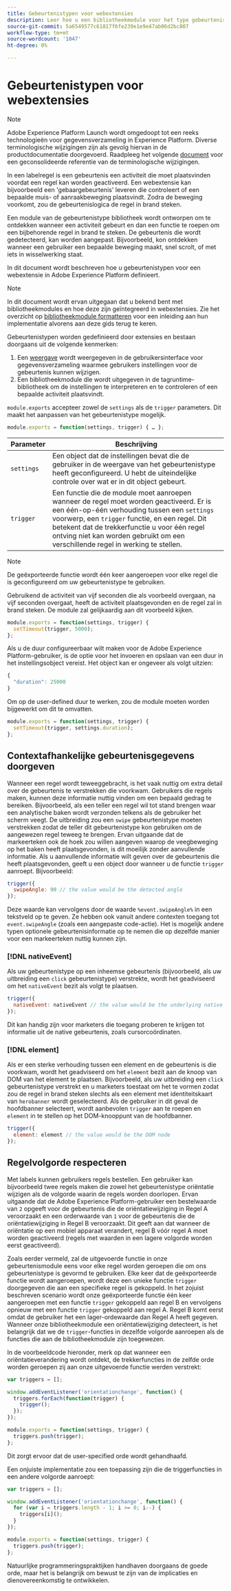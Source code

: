 ```yaml
---
title: Gebeurtenistypen voor webextensies
description: Leer hoe u een bibliotheekmodule voor het type gebeurtenis definieert voor een webextensie in Adobe Experience Platform.
source-git-commit: 5a6549577c61817f6fe239e1e9e47ab06d2bc807
workflow-type: tm+mt
source-wordcount: '1047'
ht-degree: 0%

---
```


# Gebeurtenistypen voor webextensies

>[!NOTE]
>
>Adobe Experience Platform Launch wordt omgedoopt tot een reeks technologieën voor gegevensverzameling in Experience Platform. Diverse terminologische wijzigingen zijn als gevolg hiervan in de productdocumentatie doorgevoerd. Raadpleeg het volgende [document](../../term-updates.md) voor een geconsolideerde referentie van de terminologische wijzigingen.

In een labelregel is een gebeurtenis een activiteit die moet plaatsvinden voordat een regel kan worden geactiveerd. Een webextensie kan bijvoorbeeld een &#39;gebaargebeurtenis&#39; leveren die controleert of een bepaalde muis- of aanraakbeweging plaatsvindt. Zodra de beweging voorkomt, zou de gebeurtenislogica de regel in brand steken.

Een module van de gebeurtenistype bibliotheek wordt ontworpen om te ontdekken wanneer een activiteit gebeurt en dan een functie te roepen om een bijbehorende regel in brand te steken. De gebeurtenis die wordt gedetecteerd, kan worden aangepast. Bijvoorbeeld, kon ontdekken wanneer een gebruiker een bepaalde beweging maakt, snel scrolt, of met iets in wisselwerking staat.

In dit document wordt beschreven hoe u gebeurtenistypen voor een webextensie in Adobe Experience Platform definieert.

>[!NOTE]
>
>In dit document wordt ervan uitgegaan dat u bekend bent met bibliotheekmodules en hoe deze zijn geïntegreerd in webextensies. Zie het overzicht op [bibliotheekmodule formatteren](./format.md) voor een inleiding aan hun implementatie alvorens aan deze gids terug te keren.

Gebeurtenistypen worden gedefinieerd door extensies en bestaan doorgaans uit de volgende kenmerken:

1. Een [weergave](./views.md) wordt weergegeven in de gebruikersinterface voor gegevensverzameling waarmee gebruikers instellingen voor de gebeurtenis kunnen wijzigen.
2. Een bibliotheekmodule die wordt uitgegeven in de tagruntime-bibliotheek om de instellingen te interpreteren en te controleren of een bepaalde activiteit plaatsvindt.

`module.exports` accepteer zowel de  `settings` als de  `trigger` parameters. Dit maakt het aanpassen van het gebeurtenistype mogelijk.

```js
module.exports = function(settings, trigger) { … };
```

| Parameter | Beschrijving |
| --- | --- |
| `settings` | Een object dat de instellingen bevat die de gebruiker in de weergave van het gebeurtenistype heeft geconfigureerd. U hebt de uiteindelijke controle over wat er in dit object gebeurt. |
| `trigger` | Een functie die de module moet aanroepen wanneer de regel moet worden geactiveerd. Er is een één-op-één verhouding tussen een `settings` voorwerp, een `trigger` functie, en een regel. Dit betekent dat de trekkerfunctie u voor één regel ontving niet kan worden gebruikt om een verschillende regel in werking te stellen. |

>[!NOTE]
>
>De geëxporteerde functie wordt één keer aangeroepen voor elke regel die is geconfigureerd om uw gebeurtenistype te gebruiken.

Gebruikend de activiteit van vijf seconden die als voorbeeld overgaan, na vijf seconden overgaat, heeft de activiteit plaatsgevonden en de regel zal in brand steken. De module zal gelijkaardig aan dit voorbeeld kijken.

```js
module.exports = function(settings, trigger) {
  setTimeout(trigger, 5000);
};
```

Als u de duur configureerbaar wilt maken voor de Adobe Experience Platform-gebruiker, is de optie voor het invoeren en opslaan van een duur in het instellingsobject vereist. Het object kan er ongeveer als volgt uitzien:

```js
{
  "duration": 25000
}
```

Om op de user-defined duur te werken, zou de module moeten worden bijgewerkt om dit te omvatten.

```js
module.exports = function(settings, trigger) {
  setTimeout(trigger, settings.duration);
};
```

## Contextafhankelijke gebeurtenisgegevens doorgeven

Wanneer een regel wordt teweeggebracht, is het vaak nuttig om extra detail over de gebeurtenis te verstrekken die voorkwam. Gebruikers die regels maken, kunnen deze informatie nuttig vinden om een bepaald gedrag te bereiken. Bijvoorbeeld, als een teller een regel wil tot stand brengen waar een analytische baken wordt verzonden telkens als de gebruiker het scherm veegt. De uitbreiding zou een `swipe` gebeurtenistype moeten verstrekken zodat de teller dit gebeurtenistype kon gebruiken om de aangewezen regel teweeg te brengen. Ervan uitgaande dat de markeerteken ook de hoek zou willen aangeven waarop de veegbeweging op het baken heeft plaatsgevonden, is dit moeilijk zonder aanvullende informatie. Als u aanvullende informatie wilt geven over de gebeurtenis die heeft plaatsgevonden, geeft u een object door wanneer u de functie `trigger` aanroept. Bijvoorbeeld:

```js
trigger({
  swipeAngle: 90 // the value would be the detected angle
});
```

Deze waarde kan vervolgens door de waarde `%event.swipeAngle%` in een tekstveld op te geven. Ze hebben ook vanuit andere contexten toegang tot `event.swipeAngle` (zoals een aangepaste code-actie). Het is mogelijk andere typen optionele gebeurtenisinformatie op te nemen die op dezelfde manier voor een markeerteken nuttig kunnen zijn.

### [!DNL nativeEvent]

Als uw gebeurtenistype op een inheemse gebeurtenis (bijvoorbeeld, als uw uitbreiding een `click` gebeurtenistype) verstrekte, wordt het geadviseerd om het `nativeEvent` bezit als volgt te plaatsen.

```js
trigger({
  nativeEvent: nativeEvent // the value would be the underlying native event
});
```

Dit kan handig zijn voor marketers die toegang proberen te krijgen tot informatie uit de native gebeurtenis, zoals cursorcoördinaten.

### [!DNL element]

Als er een sterke verhouding tussen een element en de gebeurtenis is die voorkwam, wordt het geadviseerd om het `element` bezit aan de knoop van DOM van het element te plaatsen. Bijvoorbeeld, als uw uitbreiding een `click` gebeurtenistype verstrekt en u marketers toestaat om het te vormen zodat zou de regel in brand steken slechts als een element met identiteitskaart van `herobanner` wordt geselecteerd. Als de gebruiker in dit geval de hoofdbanner selecteert, wordt aanbevolen `trigger` aan te roepen en `element` in te stellen op het DOM-knooppunt van de hoofdbanner.

```js
trigger({
  element: element // the value would be the DOM node
});
```

## Regelvolgorde respecteren

Met labels kunnen gebruikers regels bestellen. Een gebruiker kan bijvoorbeeld twee regels maken die zowel het gebeurtenistype oriëntatie wijzigen als de volgorde waarin de regels worden doorlopen. Ervan uitgaande dat de Adobe Experience Platform-gebruiker een bestelwaarde van `2` opgeeft voor de gebeurtenis die de oriëntatiewijziging in Regel A veroorzaakt en een orderwaarde van `1` voor de gebeurtenis die de oriëntatiewijziging in Regel B veroorzaakt. Dit geeft aan dat wanneer de oriëntatie op een mobiel apparaat verandert, regel B vóór regel A moet worden geactiveerd (regels met waarden in een lagere volgorde worden eerst geactiveerd).

Zoals eerder vermeld, zal de uitgevoerde functie in onze gebeurtenismodule eens voor elke regel worden geroepen die om ons gebeurtenistype is gevormd te gebruiken. Elke keer dat de geëxporteerde functie wordt aangeroepen, wordt deze een unieke functie `trigger` doorgegeven die aan een specifieke regel is gekoppeld. In het zojuist beschreven scenario wordt onze geëxporteerde functie één keer aangeroepen met een functie `trigger` gekoppeld aan regel B en vervolgens opnieuw met een functie `trigger` gekoppeld aan regel A. Regel B komt eerst omdat de gebruiker het een lager-ordewaarde dan Regel A heeft gegeven. Wanneer onze bibliotheekmodule een oriëntatiewijziging detecteert, is het belangrijk dat we de `trigger`-functies in dezelfde volgorde aanroepen als de functies die aan de bibliotheekmodule zijn toegewezen.

In de voorbeeldcode hieronder, merk op dat wanneer een oriëntatieverandering wordt ontdekt, de trekkerfuncties in de zelfde orde worden geroepen zij aan onze uitgevoerde functie werden verstrekt:

```js
var triggers = [];

window.addEventListener('orientationchange', function() {
  triggers.forEach(function(trigger) {
    trigger();
  });
});

module.exports = function(settings, trigger) {
  triggers.push(trigger);
};
```

Dit zorgt ervoor dat de user-specified orde wordt gehandhaafd.

Een onjuiste implementatie zou een toepassing zijn die de triggerfuncties in een andere volgorde aanroept:

```js
var triggers = [];

window.addEventListener('orientationchange', function() {
  for (var i = triggers.length - 1; i >= 0; i--) {
    triggers[i]();
  }
});

module.exports = function(settings, trigger) {
  triggers.push(trigger);
};
```

Natuurlijke programmeringspraktijken handhaven doorgaans de goede orde, maar het is belangrijk om bewust te zijn van de implicaties en dienovereenkomstig te ontwikkelen.
